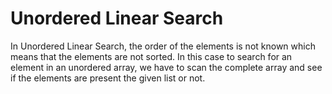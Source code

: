 # Unordered Linear Search

In Unordered Linear Search, the order of the elements is not known which means that the elements are not sorted. In this case to search
for an element in an unordered array, we have to scan the complete array and see if the elements are present the given list or not.
